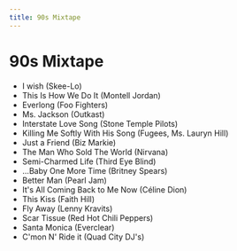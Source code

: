```yaml
---
title: 90s Mixtape
---
```


# 90s Mixtape

-   I wish (Skee-Lo)
-   This Is How We Do It (Montell Jordan)
-   Everlong (Foo Fighters)
-   Ms. Jackson (Outkast)
-   Interstate Love Song (Stone Temple Pilots)
-   Killing Me Softly With His Song (Fugees, Ms. Lauryn Hill)
-   Just a Friend (Biz Markie)
-   The Man Who Sold The World (Nirvana)
-   Semi-Charmed Life (Third Eye Blind)
-   ...Baby One More Time (Britney Spears)
-   Better Man (Pearl Jam)
-   It's All Coming Back to Me Now (Céline Dion)
-   This Kiss (Faith Hill)
-   Fly Away (Lenny Kravits)
-   Scar Tissue (Red Hot Chili Peppers)
-   Santa Monica (Everclear)
-   C'mon N' Ride it (Quad City DJ's)

